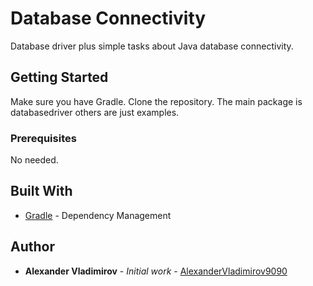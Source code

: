 # Database Connectivity
Database driver plus simple tasks about Java database connectivity. 

## Getting Started
Make sure you have Gradle.
Clone the repository.
The main package is databasedriver others are just examples.

### Prerequisites
No needed.

## Built With

* [Gradle](https://gradle.org/) - Dependency Management


## Author
* **Alexander Vladimirov** - *Initial work* - [AlexanderVladimirov9090](https://github.com/AlexanderVladimirov9090)
